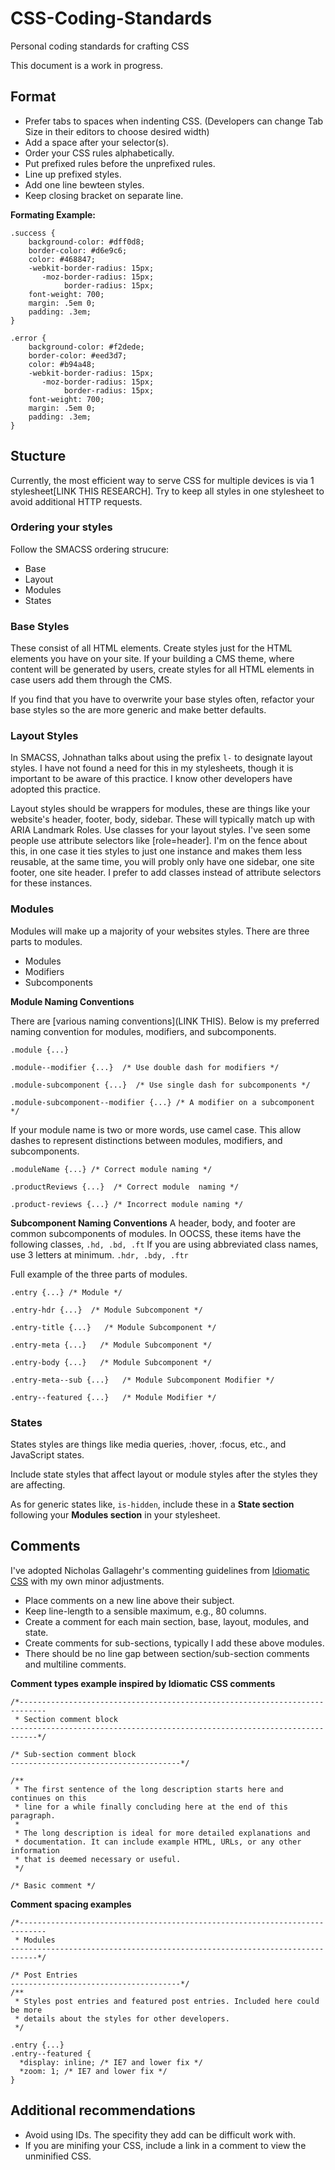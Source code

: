 CSS-Coding-Standards
====================

Personal coding standards for crafting CSS

This document is a work in progress.

## Format

* Prefer tabs to spaces when indenting CSS. (Developers can change Tab Size in their editors to choose desired width)
* Add a space after your selector(s).
* Order your CSS rules alphabetically.
* Put prefixed rules before the unprefixed rules.
* Line up prefixed styles.
* Add one line bewteen styles.
* Keep closing bracket on separate line.

**Formating Example:**

    .success {
    	background-color: #dff0d8;
    	border-color: #d6e9c6;
    	color: #468847;
    	-webkit-border-radius: 15px;
    	   -moz-border-radius: 15px;
    	        border-radius: 15px;
    	font-weight: 700;
        margin: .5em 0;
        padding: .3em;
    }

    .error {
    	background-color: #f2dede;
    	border-color: #eed3d7;
    	color: #b94a48;
    	-webkit-border-radius: 15px;
    	   -moz-border-radius: 15px;
    	        border-radius: 15px;
        font-weight: 700;
        margin: .5em 0;
        padding: .3em;
    }

## Stucture

Currently, the most efficient way to serve CSS for multiple devices is via 1 stylesheet[LINK THIS RESEARCH]. Try to keep all styles in one stylesheet to avoid additional HTTP requests. 

### Ordering your styles

Follow the SMACSS ordering strucure:

* Base
* Layout
* Modules
* States

### Base Styles

These consist of all HTML elements. Create styles just for the HTML elements you have on your site. If your building a CMS theme, where content will be generated by users, create styles for all HTML elements in case users add them through the CMS.

If you find that you have to overwrite your base styles often, refactor your base styles so the are more generic and make better defaults.

### Layout Styles

In SMACSS, Johnathan talks about using the prefix `l-` to designate layout styles. I have not found a need for this in my stylesheets, though it is important to be aware of this practice. I know other developers have adopted this practice.

Layout styles should be wrappers for modules, these are things like your website's header, footer, body, sidebar. These will typically match up with ARIA Landmark Roles. Use classes for your layout styles. I've seen some people use attribute selectors like [role=header]. I'm on the fence about this, in one case it ties styles to just one instance and makes them less reusable, at the same time, you will probly only have one sidebar, one site footer, one site header. I prefer to add classes instead of attribute selectors for these instances.

### Modules

Modules will make up a majority of your websites styles. There are three parts to modules.

* Modules
* Modifiers
* Subcomponents

**Module Naming Conventions**

There are [various naming conventions](LINK THIS). Below is my preferred naming convention for modules, modifiers, and subcomponents.

    .module {...}
    
    .module--modifier {...}  /* Use double dash for modifiers */
    
    .module-subcomponent {...}  /* Use single dash for subcomponents */
    
    .module-subcomponent--modifier {...} /* A modifier on a subcomponent */

If your module name is two or more words, use camel case. This allow dashes to represent distinctions between modules, modifiers, and subcomponents. 

    .moduleName {...} /* Correct module naming */
    
    .productReviews {...}  /* Correct module  naming */
    
    .product-reviews {...} /* Incorrect module naming */
    
**Subcomponent Naming Conventions**
A header, body, and footer are common subcomponents of modules. In OOCSS, these items have the following classes, `.hd, .bd, .ft`
If you are using abbreviated class names, use 3 letters at minimum. `.hdr, .bdy, .ftr`

Full example of the three parts of modules.

    .entry {...} /* Module */
    
    .entry-hdr {...}  /* Module Subcomponent */
    
    .entry-title {...}   /* Module Subcomponent */
    
    .entry-meta {...}   /* Module Subcomponent */
    
    .entry-body {...}   /* Module Subcomponent */
    
    .entry-meta--sub {...}   /* Module Subcomponent Modifier */
    
    .entry--featured {...}   /* Module Modifier */

### States

States styles are things like media queries, :hover, :focus, etc., and JavaScript states.

Include state styles that affect layout or module styles after the styles they are affecting.

As for generic states like, `is-hidden`, include these in a **State section** following your **Modules section** in your stylesheet.

## Comments

I've adopted Nicholas Gallagehr's commenting guidelines from [Idiomatic CSS](https://github.com/necolas/idiomatic-css) with my own minor adjustments.

* Place comments on a new line above their subject.
* Keep line-length to a sensible maximum, e.g., 80 columns.
* Create a comment for each main section, base, layout, modules, and state.
* Create comments for sub-sections, typically I add these above modules.
* There should be no line gap between section/sub-section comments and multiline comments.


**Comment types example inspired by Idiomatic CSS comments**
 
    /*----------------------------------------------------------------------------
     * Section comment block
    ----------------------------------------------------------------------------*/

    /* Sub-section comment block
    --------------------------------------*/
    
    /**
     * The first sentence of the long description starts here and continues on this
     * line for a while finally concluding here at the end of this paragraph.
     *
     * The long description is ideal for more detailed explanations and
     * documentation. It can include example HTML, URLs, or any other information
     * that is deemed necessary or useful.
     */
    
    /* Basic comment */

**Comment spacing examples**

    /*----------------------------------------------------------------------------
     * Modules
    ----------------------------------------------------------------------------*/

    /* Post Entries
    --------------------------------------*/
    /**
     * Styles post entries and featured post entries. Included here could be more
     * details about the styles for other developers.
     */
    
    .entry {...} 
    .entry--featured {
      *display: inline; /* IE7 and lower fix */
      *zoom: 1; /* IE7 and lower fix */
    }
    
## Additional recommendations
* Avoid using IDs. The specifity they add can be difficult work with.
* If you are minifing your CSS, include a link in a comment to view the unminified CSS.
